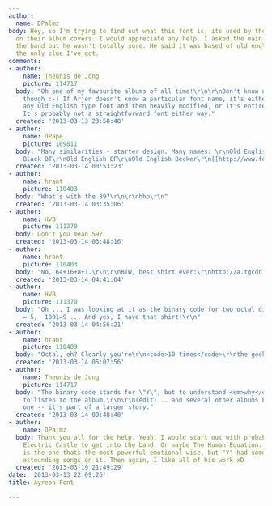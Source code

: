 ```yaml
---
author:
  name: DPalmz
body: Hey, so I'm trying to find out what this font is, its used by the band ayreon
  on their album covers. I would appreciate any help. I asked the main musician behind
  the band but he wasn't totally sure. He said it was based of old english, but thats
  the only clue I've got.
comments:
- author:
    name: Theunis de Jong
    picture: 114717
  body: "Oh one of my favourite albums of all time!\r\n\r\nDon't know about the font
    though :-) If Arjen doesn't know a particular font name, it's either based on
    any Old English type font and then heavily modified, or it's entirely custom.
    It's probably not a straightforward font either way."
  created: '2013-03-13 23:58:40'
- author:
    name: DPape
    picture: 109811
  body: "Many similarities - starter design. Many names: \r\nOld English Text MT\r\nCloister
    Black BT\r\nOld English EF\r\nOld English Becker\r\n[[http://www.fontshop.com/fonts/downloads/monotype/monotype_old_english_text_std/]][img:sites/default/files/old-images/ayreon1_3739.jpg]"
  created: '2013-03-14 00:53:23'
- author:
    name: hrant
    picture: 110403
  body: "What's with the 89?\r\n\r\nhhp\r\n"
  created: '2013-03-14 03:35:06'
- author:
    name: HVB
    picture: 111370
  body: Don't you mean 59?
  created: '2013-03-14 03:48:16'
- author:
    name: hrant
    picture: 110403
  body: "No, 64+16+8+1.\r\n\r\nBTW, best shirt ever:\r\nhttp://a.tgcdn.net/images/products/zoom/binary-people.jpg\r\n\r\nhhp\r\n"
  created: '2013-03-14 04:41:04'
- author:
    name: HVB
    picture: 111370
  body: "Oh ... I was looking at it as the binary code for two octal digits .  0101
    = 5,  1001=9 ... And yes, I have that shirt!\r\n"
  created: '2013-03-14 04:56:21'
- author:
    name: hrant
    picture: 110403
  body: "Octal, eh? Clearly you're\r\n<code>10 times</code>\r\nthe geek I am...  ;-)\r\n\r\nhhp\r\n"
  created: '2013-03-14 05:07:56'
- author:
    name: Theunis de Jong
    picture: 114717
  body: "The binary code stands for \"Y\", but to understand <em>why</em> you'd need
    to listen to the album.\r\n\r\n(edit) .. and several other albums before this
    one -- it's part of a larger story."
  created: '2013-03-14 09:48:40'
- author:
    name: DPalmz
  body: Thank you all for the help. Yeah, I would start out with probably Into the
    Electric Castle to get into the band. Or maybe The Human Equation. Human Equation
    is the one thats the most powerful emotional wise, but "Y" had some absolutely
    astounding songs on it. Then again, I like all of his work xD
  created: '2013-03-19 21:49:29'
date: '2013-03-13 22:09:26'
title: Ayreon Font

---
```

